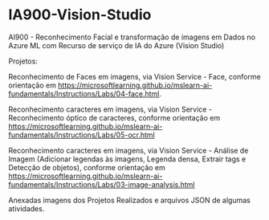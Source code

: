 # IA900-Vision-Studio
AI900 - Reconhecimento Facial e transformação de imagens em Dados no Azure ML com Recurso de serviço de IA do Azure (Vision Studio)

Projetos:

Reconhecimento de Faces em imagens, via Vision Service - Face, conforme orientação em https://microsoftlearning.github.io/mslearn-ai-fundamentals/Instructions/Labs/04-face.html.

Reconhecimento caracteres em imagens, via Vision Service - Reconhecimento óptico de caracteres, conforme orientação em https://microsoftlearning.github.io/mslearn-ai-fundamentals/Instructions/Labs/05-ocr.html

Reconhecimento caracteres em imagens, via Vision Service - Análise de Imagem (Adicionar legendas às imagens, Legenda densa, Extrair tags e Detecção de objetos), conforme orientação em https://microsoftlearning.github.io/mslearn-ai-fundamentals/Instructions/Labs/03-image-analysis.html

Anexadas imagens dos Projetos Realizados e arquivos JSON de algumas atividades.

